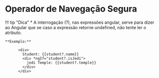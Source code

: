 # Operador de Navegação Segura

!!! tip "Dica"
    * A interrogação (?), nas expressões angular, serve para dizer ao Angular que se caso a expressão retorne undefined, não tente ler o atributo.

    **Exemplo:**  

          <div>
            Student: {{student?.name}}
            <div *ngIf="student?.isJedi">
              jedi Temple: {{student?.temple}}
            </div>
          </div>
